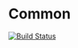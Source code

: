 # Common

[![Build Status](https://www.travis-ci.org/VincentGau/Common.svg?branch=master)](https://www.travis-ci.org/VincentGau/Common)

